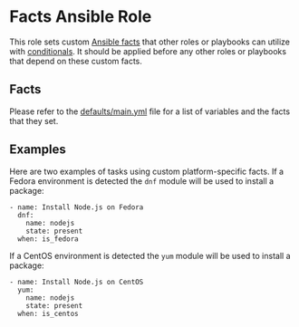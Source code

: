 # Facts Ansible Role

This role sets custom [Ansible facts](http://docs.ansible.com/ansible/playbooks_variables.html#information-discovered-from-systems-facts) that other roles or playbooks can utilize with [conditionals](http://docs.ansible.com/ansible/playbooks_conditionals.html). It should be applied before any other roles or playbooks that depend on these custom facts.

## Facts

Please refer to the [defaults/main.yml](https://github.com/avtar/ansible-facts/blob/master/defaults/main.yml) file for a list of variables and the facts that they set.

## Examples

Here are two examples of tasks using custom platform-specific facts. If a Fedora environment is detected the ``dnf`` module will be used to install a package:

```
- name: Install Node.js on Fedora
  dnf:
    name: nodejs
    state: present
  when: is_fedora
```

If a CentOS environment is detected the ``yum`` module will be used to install a package:

```
- name: Install Node.js on CentOS
  yum:
    name: nodejs
    state: present
  when: is_centos
```
